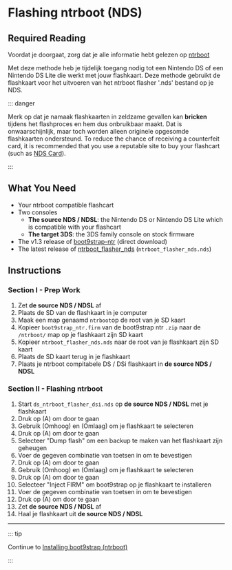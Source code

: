 # Flashing ntrboot (NDS)

## Required Reading

Voordat je doorgaat, zorg dat je alle informatie hebt gelezen op [ntrboot](ntrboot)

Met deze methode heb je tijdelijk toegang nodig tot een Nintendo DS of een Nintendo DS Lite die werkt met jouw flashkaart. Deze methode gebruikt de flashkaart voor het uitvoeren van het ntrboot flasher '.nds' bestand op je NDS.

::: danger

Merk op dat je namaak flashkaarten in zeldzame gevallen kan **bricken** tijdens het flashproces en hem dus onbruikbaar maakt. Dat is onwaarschijnlijk, maar toch worden alleen originele opgesomde flashkaarten ondersteund. To reduce the chance of receiving a counterfeit card, it is recommended that you use a reputable site to buy your flashcart (such as [NDS Card](https://www.nds-card.com/)).

:::

## What You Need

- Your ntrboot compatible flashcart
- Two consoles
    - **The source NDS / NDSL**: the Nintendo DS or Nintendo DS Lite which is compatible with your flashcart
    - **The target 3DS**: the 3DS family console on stock firmware
- The v1.3 release of [boot9strap-ntr](https://github.com/SciresM/boot9strap/releases/download/1.3/boot9strap-1.3-ntr.zip) (direct download)
- The latest release of [ntrboot_flasher_nds](https://github.com/jason0597/ntrboot_flasher_nds/releases/latest) (`ntrboot_flasher_nds.nds`)

## Instructions

### Section I - Prep Work

1. Zet **de source NDS / NDSL** af
2. Plaats de SD van de flashkaart in je computer
3. Maak een map genaamd `ntrboot`op de root van je SD kaart
4. Kopieer `boot9strap_ntr.firm` van de boot9strap ntr `.zip` naar de `/ntrboot/` map op je flashkaart zijn SD kaart
5. Kopieer `ntrboot_flasher_nds.nds` naar de root van je flashkaart zijn SD kaart
6. Plaats de SD kaart terug in je flashkaart
7. Plaats je ntrboot compitabele DS / DSi flashkaart in **de source NDS / NDSL**

### Section II - Flashing ntrboot

1. Start `ds_ntrboot_flasher_dsi.nds` op **de source NDS / NDSL** met je flashkaart
2. Druk op (A) om door te gaan
3. Gebruik (Omhoog) en (Omlaag) om je flashkaart te selecteren
4. Druk op (A) om door te gaan
5. Selecteer "Dump flash" om een backup te maken van het flashkaart zijn geheugen
6. Voer de gegeven combinatie van toetsen in om te bevestigen
7. Druk op (A) om door te gaan
8. Gebruik (Omhoog) en (Omlaag) om je flashkaart te selecteren
9. Druk op (A) om door te gaan
10. Selecteer "Inject FIRM" om boot9strap op je flashkaart te installeren
11. Voer de gegeven combinatie van toetsen in om te bevestigen
12. Druk op (A) om door te gaan
13. Zet **de source NDS / NDSL** af
14. Haal je flashkaart uit **de source NDS / NDSL**

___

::: tip

Continue to [Installing boot9strap (ntrboot)](installing-boot9strap-\(ntrboot\))

:::
